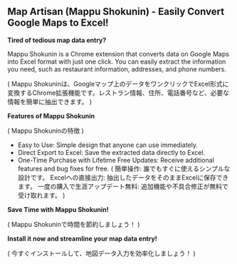 ## Map Artisan (Mappu Shokunin) - Easily Convert Google Maps to Excel!

**Tired of tedious map data entry?**

Mappu Shokunin is a Chrome extension that converts data on Google Maps into Excel format with just one click. You can easily extract the information you need, such as restaurant information, addresses, and phone numbers.

( Mappu Shokuninは、Googleマップ上のデータをワンクリックでExcel形式に変換するChrome拡張機能です。レストラン情報、住所、電話番号など、必要な情報を簡単に抽出できます。 )

**Features of Mappu Shokunin**

( Mappu Shokuninの特徴 )

* Easy to Use: Simple design that anyone can use immediately.
* Direct Export to Excel: Save the extracted data directly to Excel.
* One-Time Purchase with Lifetime Free Updates: Receive additional features and bug fixes for free.
( 簡単操作: 誰でもすぐに使えるシンプルな設計です。
 Excelへの直接出力: 抽出したデータをそのままExcelに保存できます。
 一度の購入で生涯アップデート無料: 追加機能や不具合修正が無料で受け取れます。 )

**Save Time with Mappu Shokunin!**

( Mappu Shokuninで時間を節約しましょう！ )

**Install it now and streamline your map data entry!**

( 今すぐインストールして、地図データ入力を効率化しましょう！ )
